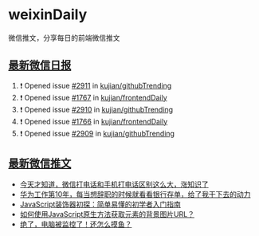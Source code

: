 # weixinDaily
微信推文，分享每日的前端微信推文

## [最新微信日报](https://github.com/kujian/weixinDaily/issues)

<!--START_SECTION:activity-->
1. ❗ Opened issue [#2911](https://github.com/kujian/githubTrending/issues/2911) in [kujian/githubTrending](https://github.com/kujian/githubTrending)
2. ❗ Opened issue [#1767](https://github.com/kujian/frontendDaily/issues/1767) in [kujian/frontendDaily](https://github.com/kujian/frontendDaily)
3. ❗ Opened issue [#2910](https://github.com/kujian/githubTrending/issues/2910) in [kujian/githubTrending](https://github.com/kujian/githubTrending)
4. ❗ Opened issue [#1766](https://github.com/kujian/frontendDaily/issues/1766) in [kujian/frontendDaily](https://github.com/kujian/frontendDaily)
5. ❗ Opened issue [#2909](https://github.com/kujian/githubTrending/issues/2909) in [kujian/githubTrending](https://github.com/kujian/githubTrending)
<!--END_SECTION:activity-->


## [最新微信推文](https://weixin.qdkfweb.cn/)

<!-- BLOG-POST-LIST:START -->
- [今天才知道，微信打电话和手机打电话区别这么大，涨知识了](https://weixin.qdkfweb.cn/51693.html)
- [华为工作第10年，每当想辞职的时候就看看银行存单，给了我干下去的动力](https://weixin.qdkfweb.cn/51712.html)
- [JavaScript装饰器初探：简单易懂的初学者入门指南](https://weixin.qdkfweb.cn/51689.html)
- [如何使用JavaScript原生方法获取元素的背景图片URL？](https://weixin.qdkfweb.cn/51690.html)
- [绝了，电脑被监控了！还怎么摸鱼？](https://weixin.qdkfweb.cn/51695.html)
<!-- BLOG-POST-LIST:END -->
